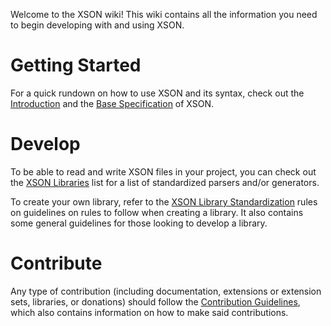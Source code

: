 Welcome to the XSON wiki! This wiki contains all the information you need to begin developing with and using XSON.

# Getting Started

For a quick rundown on how to use XSON and its syntax, check out the [Introduction](XSON-Introduction) 
and the [Base Specification](XSON-Base-Specification) of XSON.

# Develop

To be able to read and write XSON files in your project, you can check out the [XSON Libraries](XSON-Standardized-Libraries-List)
list for a list of standardized parsers and/or generators.

To create your own library, refer to the [XSON Library Standardization](XSON-Standardized-Libraries-List#XSON-Library-Standardization) 
rules on guidelines on rules to follow when creating a library. 
It also contains some general guidelines for those looking to develop a library.

# Contribute

Any type of contribution (including documentation, extensions or extension sets, libraries, or donations) should follow the [Contribution Guidelines](Contribution-Guidelines), which also contains information on how to make said contributions.
